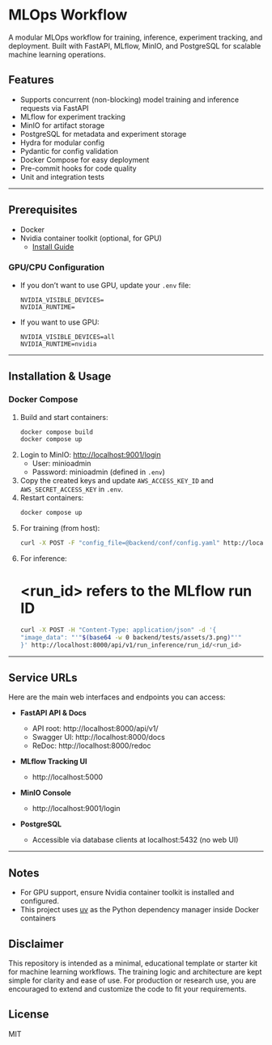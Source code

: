 # MLOps Workflow

A modular MLOps workflow for training, inference, experiment tracking, and deployment. Built with FastAPI, MLflow, MinIO, and PostgreSQL for scalable machine learning operations.

## Features
- Supports concurrent (non-blocking) model training and inference requests via FastAPI
- MLflow for experiment tracking
- MinIO for artifact storage
- PostgreSQL for metadata and experiment storage
- Hydra for modular config
- Pydantic for config validation
- Docker Compose for easy deployment
- Pre-commit hooks for code quality
- Unit and integration tests

---

## Prerequisites
- Docker
- Nvidia container toolkit (optional, for GPU)
  - [Install Guide](https://docs.nvidia.com/datacenter/cloud-native/container-toolkit/latest/install-guide.html)

### GPU/CPU Configuration
- If you don’t want to use GPU, update your `.env` file:
  ```
  NVIDIA_VISIBLE_DEVICES=
  NVIDIA_RUNTIME=
  ```
- If you want to use GPU:
  ```
  NVIDIA_VISIBLE_DEVICES=all
  NVIDIA_RUNTIME=nvidia
  ```

---

## Installation & Usage

### Docker Compose
1. Build and start containers:
   ```sh
   docker compose build
   docker compose up
   ```
2. Login to MinIO: [http://localhost:9001/login](http://localhost:9001/login)
   - User: minioadmin
   - Password: minioadmin
   (defined in `.env`)
3. Copy the created keys and update `AWS_ACCESS_KEY_ID` and `AWS_SECRET_ACCESS_KEY` in `.env`.
4. Restart containers:
   ```sh
   docker compose up
   ```
5. For training (from host):
   ```sh
   curl -X POST -F "config_file=@backend/conf/config.yaml" http://localhost:8000/api/v1/run_train
   ```
6. For inference:
   # <run_id> refers to the MLflow run ID
   ```sh
   curl -X POST -H "Content-Type: application/json" -d '{
   "image_data": "'"$(base64 -w 0 backend/tests/assets/3.png)"'"
   }' http://localhost:8000/api/v1/run_inference/run_id/<run_id>
   ```

---

## Service URLs

Here are the main web interfaces and endpoints you can access:

- **FastAPI API & Docs**
  - API root: http://localhost:8000/api/v1/
  - Swagger UI: http://localhost:8000/docs
  - ReDoc: http://localhost:8000/redoc

- **MLflow Tracking UI**
  - http://localhost:5000

- **MinIO Console**
  - http://localhost:9001/login

- **PostgreSQL**
  - Accessible via database clients at localhost:5432 (no web UI)

---

## Notes
- For GPU support, ensure Nvidia container toolkit is installed and configured.
- This project uses [uv](https://github.com/astral-sh/uv) as the Python dependency manager inside Docker containers

## Disclaimer
This repository is intended as a minimal, educational template or starter kit for machine learning workflows. The training logic and architecture are kept simple for clarity and ease of use. For production or research use, you are encouraged to extend and customize the code to fit your requirements.

## License
MIT

